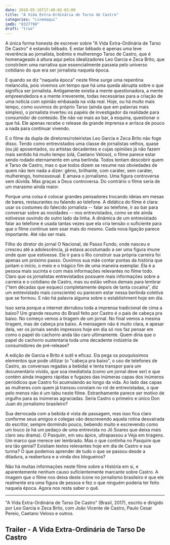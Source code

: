 ```yaml
---
date: 2018-05-16T17:40:02-03:00
title: "A Vida Extra-Ordinária de Tarso de Castro"
categories: "cinemaqui"
imdb: "8327798"
draft: "true"
---
```

A única forma honesta de escrever sobre "A Vida Extra-Ordinária de Tarso De Castro" é estando bêbado. E estar bêbado é apenas uma leve reverência ao jornalista, boêmio e mulherengo Tarso de Castro, que é homenageado à altura aqui pelos idealizadores Leo Garcia e Zeca Brito, que constrõem uma narrativa que essencialmente passeia pelo universo cotidiano do que era ser jornalista naquela época.

E quando se diz "naquela época" neste filme surge uma repentina melancolia, pois vivemos um tempo que há uma queda abrupta sobre o que significa ser jornalista. Antigamente existia a mente questionadora, a mente empreendedora e a mente irreverente, todas necessárias para a criação de uma notícia com opinião embasada na vida real. Hoje, ou há muito mais tempo, como ouvimos do próprio Tarso (ainda que em palavras mais simples), o jornalista inverteu os papéis de investigador da realidade para consumidor de conteúdo. Ele não vai mais ao bar, à esquina, questionar o que há. Ele apenas recebe o release da grande imprensa e arrisca de pouco a nada para continuar vivendo.

E o filme da dupla de diretores/roteiristas Leo Garcia e Zeca Brito não foge disso. Tendo como entrevistados uma classe de jornalistas velhos, quase (ou já) aposentados, ou artistas decadentes e cujas opiniões já não fazem mais sentido há muito tempo (olá, Caetano Veloso), o filme parece estar sendo rodado eternamente em uma berlinda. Todos tentam descobrir quem é Tarso de Castro, mas o que todos dizem se resume nas obviedades de quem não tem nada a dizer: gênio, brilhante, com caráter, sem caráter, mulherengo, homossexual. E amava o jornalismo. Uma figura controversa sem dúvida. Mas graças a Deus controversa. Do contrário o filme seria de um marasmo ainda maior.

Porque uma coisa é colocar grandes pensadores trocando ideias em mesas de bares, restaurantes ou falando ao telefone. A didática do filme é clara: usar os costumes do falecido jornalista -- falar ao telefone, ir ao bar para conversar sobre as novidades -- nos entrevistados, como se ele ainda estivesse ouvindo do outro lado da linha. A dinâmica de um entrevistado falar ao telefone é usada tantas vezes que ela cria tensão o suficiente para que o filme continue sem soar mais do mesmo. Cada nova ligação parece importante. Até não ser mais.

Filho do diretor do jornal O Nacional, de Passo Fundo, onde nasceu e cresceu até a adolescência, já estava acostumado a ser uma figura imune onde quer que estivesse. Ele ir para o Rio construir sua própria carreira foi apenas um próximo passo. Ouvimos sua mãe contar pontas da história que juntam o início, o meio e o trágico fim de uma maneira exemplar. Ela é a pessoa mais sucinta e com mais informações relevantes no filme todo. Claro que os jornalistas entrevistados possuem mais informações sobre a carreira e o cotidiano de Castro, mas ou estão velhos demais para lembrar ("tem décadas que esqueci completamente depois de tanta cocaína", diz um entrevistado mais consciente) ou parecem estar nessa berlinda coletiva que se formou. E não há palavra alguma sobre o establishment hoje em dia.

Isso seria porque a internet derrubou toda a imprensa tradicional de cima a baixo? Um grande resumo do Brasil feito por Castro é o país de cabeça pra baixo. No começo vemos a tiragem de um jornal. No final vemos a mesma tiragem, mas de cabeça pra baixo. A mensagem não é muito clara, e apesar dela, ver os jornais sendo impressos hoje em dia só nos faz pensar em como o papel do cachorro anda tão caro ultimamente. Quem diria que o papel do cachorro sustentaria toda uma decadente indústria de consumidores de pré-release?

A edição de Garcia e Brito é sutil e eficaz. Ela pega os pouquíssimos elementos que pode utilizar (o "cabeça pra baixo", o uso de telefones de Castro, as conversas regadas a bebida) e tenta transpor para um documentário vívido, que soa imediatista (como um jornal deve ser) e que contém ainda imagens rápidas e fugazes das inúmeras capas dos inúmeros periódicos que Castro foi acumulando ao longo da vida. Ao lado das capas as mulheres com quem já transou constam no rol de entrevistadas, o que pelo menos não é um tabu neste filme. Estranhamente parece ser motivo de orgulho para as inúmeras agraciadas. Seria Castro o primeiro e único Don Juan do jornalismo brasileiro?

Sua derrocada com a bebida é vista de passagem, mas isso fica claro conforme seus amigos e colegas vão descrevendo aquela rotina desvairada do escritor, sempre dormindo pouco, bebendo muito e escrevendo como um louco (e há um pedaço de uma entrevista no Jô Soares que deixa mais claro seu drama). O Pasquim, em seu ápice, ultrapassou a Veja em tiragens. Um marco que merece ser lembrado. Mas o que continha no Pasquim que era tão genial? Existiam textos relevantes hoje em dia de Castro e sua turma? O que podemos aprender de tudo o que se passou desde a ditadura, a reabertura e a vinda dos blogueiros?

Não há muitas informações neste filme sobre a História em si, e aparentemente nenhum causo suficientemente marcante sobre Castro. A imagem que o filme nos deixa deste ícone no jornalismo brasileiro é que ele realmente era uma figura de pessoa e fez o que ninguém poderia ter feito naquela época. Agora nos resta saber o quê.

<hr>"A Vida Extra-Ordinária de Tarso De Castro" (Brasil, 2017), escrito e dirigido por Leo Garcia e Zeca Brito, com João Vicente de Castro, Paulo Cesar Pereio, Caetano Veloso e outros.

<h2>Trailer - A Vida Extra-Ordinária de Tarso De Castro<h2>
